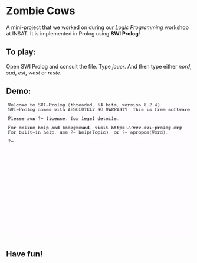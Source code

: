 # Zombie Cows
A mini-project that we worked on during our *Logic Programming* workshop at INSAT.
It is implemented in Prolog using __SWI Prolog__!

## To play:
Open SWI Prolog and consult the file.
Type *jouer*.
And then type either *nord*, *sud*, *est*, *west* or *reste*.

## Demo:
![A little demo](https://github.com/hajali-amine/DimitriAndTheZombieCows/blob/main/demo.gif)

## Have fun!